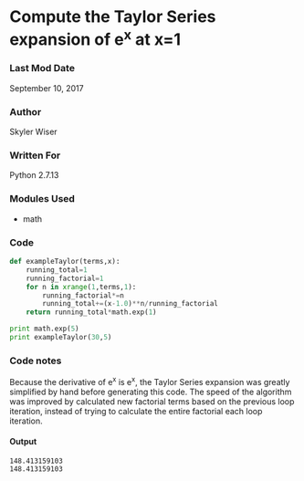 # Compute the Taylor Series expansion of e<sup>x</sup> at x=1

### Last Mod Date

September 10, 2017

### Author

Skyler Wiser

### Written For

Python 2.7.13

### Modules Used

* math

### Code

```python
def exampleTaylor(terms,x):
    running_total=1
    running_factorial=1
    for n in xrange(1,terms,1):
        running_factorial*=n
        running_total+=(x-1.0)**n/running_factorial
    return running_total*math.exp(1)

print math.exp(5)
print exampleTaylor(30,5)
```

### Code notes

Because the derivative of e<sup>x</sup> is e<sup>x</sup>, the Taylor Series expansion was greatly simplified by hand before generating this code. The speed of the algorithm was improved by calculated new factorial terms based on the previous loop iteration, instead of trying to calculate the entire factorial each loop iteration.

#### Output

```
148.413159103
148.413159103
```



